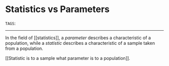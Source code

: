 # Statistics vs Parameters
`TAGS`: 

---
In the field of [[statistics]], a *parameter* describes a characteristic of a population, while a *statistic* describes a characteristic of a sample taken from a population. 

[[Statistic is to a sample what parameter is to a population]]. 